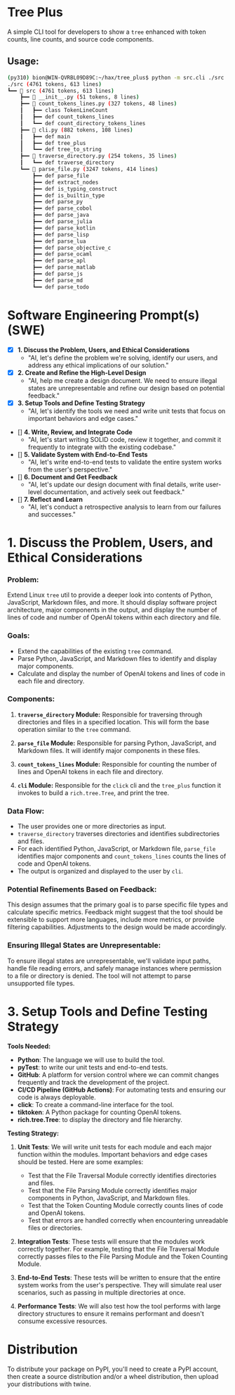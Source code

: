 # Tree Plus

A simple CLI tool for developers to show a `tree` enhanced with token counts, line counts, and source code components. 

## Usage:
```sh
(py310) bion@WIN-QVRBL09D89C:~/hax/tree_plus$ python -m src.cli ./src
./src (4761 tokens, 613 lines)
┗━━ 📁 src (4761 tokens, 613 lines)
    ┣━━ 📄 __init__.py (51 tokens, 8 lines)
    ┣━━ 📄 count_tokens_lines.py (327 tokens, 48 lines)
    ┃   ┣━━ class TokenLineCount
    ┃   ┣━━ def count_tokens_lines
    ┃   ┗━━ def count_directory_tokens_lines
    ┣━━ 📄 cli.py (882 tokens, 108 lines)
    ┃   ┣━━ def main
    ┃   ┣━━ def tree_plus
    ┃   ┗━━ def tree_to_string
    ┣━━ 📄 traverse_directory.py (254 tokens, 35 lines)
    ┃   ┗━━ def traverse_directory
    ┗━━ 📄 parse_file.py (3247 tokens, 414 lines)
        ┣━━ def parse_file
        ┣━━ def extract_nodes
        ┣━━ def is_typing_construct
        ┣━━ def is_builtin_type
        ┣━━ def parse_py
        ┣━━ def parse_cobol
        ┣━━ def parse_java
        ┣━━ def parse_julia
        ┣━━ def parse_kotlin
        ┣━━ def parse_lisp
        ┣━━ def parse_lua
        ┣━━ def parse_objective_c
        ┣━━ def parse_ocaml
        ┣━━ def parse_apl
        ┣━━ def parse_matlab
        ┣━━ def parse_js
        ┣━━ def parse_md
        ┗━━ def parse_todo
```

# Software Engineering Prompt(s) (SWE)
- [x] **1. Discuss the Problem, Users, and Ethical Considerations**
  - "AI, let's define the problem we're solving, identify our users, and address any ethical implications of our solution."
- [x] **2. Create and Refine the High-Level Design**
  - "AI, help me create a design document. We need to ensure illegal states are unrepresentable and refine our design based on potential feedback."
- [x] **3. Setup Tools and Define Testing Strategy**
  - "AI, let's identify the tools we need and write unit tests that focus on important behaviors and edge cases."
- [] **4. Write, Review, and Integrate Code**
  - "AI, let's start writing SOLID code, review it together, and commit it frequently to integrate with the existing codebase."
- [] **5. Validate System with End-to-End Tests**
  - "AI, let's write end-to-end tests to validate the entire system works from the user's perspective."
- [] **6. Document and Get Feedback**
  - "AI, let's update our design document with final details, write user-level documentation, and actively seek out feedback."
- [] **7. Reflect and Learn**
  - "AI, let's conduct a retrospective analysis to learn from our failures and successes."


# 1. Discuss the Problem, Users, and Ethical Considerations

### Problem:
Extend Linux `tree` util to provide a deeper look into contents of Python, JavaScript, Markdown files, and more. It should display software project architecture, major components in the output, and display the number of lines of code and number of OpenAI tokens within each directory and file.

### Goals:
- Extend the capabilities of the existing `tree` command.
- Parse Python, JavaScript, and Markdown files to identify and display major components.
- Calculate and display the number of OpenAI tokens and lines of code in each file and directory.

### Components:
1. **`traverse_directory` Module:** Responsible for traversing through directories and files in a specified location. This will form the base operation similar to the `tree` command.

2. **`parse_file` Module:** Responsible for parsing Python, JavaScript, and Markdown files. It will identify major components in these files.

3. **`count_tokens_lines` Module:** Responsible for counting the number of lines and OpenAI tokens in each file and directory.

3. **`cli` Module:** Responsible for the `click` cli and the `tree_plus` function it invokes to build a `rich.tree.Tree`, and print the tree.

### Data Flow:
- The user provides one or more directories as input.
- `traverse_directory` traverses directories and identifies subdirectories and files.
- For each identified Python, JavaScript, or Markdown file, `parse_file` identifies major components and  `count_tokens_lines`  counts the lines of code and OpenAI tokens.
- The output is organized and displayed to the user by `cli`.

### Potential Refinements Based on Feedback:
This design assumes that the primary goal is to parse specific file types and calculate specific metrics. Feedback might suggest that the tool should be extensible to support more languages, include more metrics, or provide filtering capabilities. Adjustments to the design would be made accordingly.

### Ensuring Illegal States are Unrepresentable:
To ensure illegal states are unrepresentable, we'll validate input paths, handle file reading errors, and safely manage instances where permission to a file or directory is denied. The tool will not attempt to parse unsupported file types.

# 3. Setup Tools and Define Testing Strategy

**Tools Needed:**
- **Python**: The language we will use to build the tool.
- **pyTest**: to write our unit tests and end-to-end tests.
- **GitHub**: A platform for version control where we can commit changes frequently and track the development of the project.
- **CI/CD Pipeline (GitHub Actions)**: For automating tests and ensuring our code is always deployable.
- **click**: To create a command-line interface for the tool.
- **tiktoken**: A Python package for counting OpenAI tokens.
- **rich.tree.Tree**: to display the directory and file hierarchy.

**Testing Strategy:**

1. **Unit Tests**: We will write unit tests for each module and each major function within the modules. Important behaviors and edge cases should be tested. Here are some examples:
    - Test that the File Traversal Module correctly identifies directories and files.
    - Test that the File Parsing Module correctly identifies major components in Python, JavaScript, and Markdown files.
    - Test that the Token Counting Module correctly counts lines of code and OpenAI tokens.
    - Test that errors are handled correctly when encountering unreadable files or directories.

2. **Integration Tests**: These tests will ensure that the modules work correctly together. For example, testing that the File Traversal Module correctly passes files to the File Parsing Module and the Token Counting Module.

3. **End-to-End Tests**: These tests will be written to ensure that the entire system works from the user's perspective. They will simulate real user scenarios, such as passing in multiple directories at once.

4. **Performance Tests**: We will also test how the tool performs with large directory structures to ensure it remains performant and doesn't consume excessive resources.

# Distribution
To distribute your package on PyPI, you'll need to create a PyPI account, then create a source distribution and/or a wheel distribution, then upload your distributions with twine.